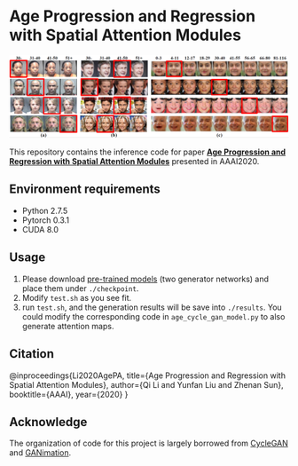 # Age Progression and Regression with Spatial Attention Modules

![Sample age progression and regression results obtained via the proposed model](./teaser.PNG)

This repository contains the inference code for paper [**Age Progression and Regression with Spatial Attention Modules**](https://arxiv.org/abs/1903.02133) presented in AAAI2020.

## Environment requirements
* Python 2.7.5
* Pytorch 0.3.1
* CUDA 8.0

## Usage
1. Please download [pre-trained models](https://drive.google.com/drive/folders/1CvOCifgE-uBfdHfCI56-1tHJSgr7HZQp?usp=sharing) (two generator networks) and place them under `./checkpoint`.
2. Modify `test.sh` as you see fit.
3. run `test.sh`, and the generation results will be save into `./results`. You could modify the corresponding code in `age_cycle_gan_model.py` to also generate attention maps.

## Citation
@inproceedings{Li2020AgePA,
  title={Age Progression and Regression with Spatial Attention Modules},
  author={Qi Li and Yunfan Liu and Zhenan Sun},
  booktitle={AAAI},
  year={2020}
}

## Acknowledge
The organization of code for this project is largely borrowed from [CycleGAN](https://github.com/junyanz/pytorch-CycleGAN-and-pix2pix) and [GANimation](https://github.com/albertpumarola/GANimation). 




 




